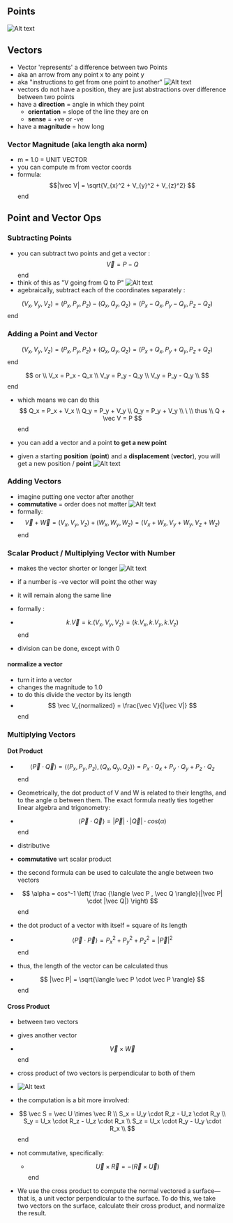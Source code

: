 ## Points 

![Alt text](image.png)

## Vectors

- Vector 'represents' a difference between two Points
- aka an arrow from any point x to any point y 
- aka "instructions to get from one point to another"
![Alt text](image-1.png)
- vectors do not have a position, they are just abstractions over difference between two points  
- have a __direction__ = angle in which they point
    - __orientation__ = slope of the line they are on
    - __sense__ = +ve or -ve 
 - have a __magnitude__ = how long  

### Vector Magnitude (aka length aka norm)

- m = 1.0 = UNIT VECTOR 
- you can compute m from vector coords
- formula: 
$$|\vec V| = \sqrt{V_{x}^2 + V_{y}^2 + V_{z}^2}
$$end

## Point and Vector Ops
### Subtracting Points 
- you can subtract two points and get  a vector :
$$ \vec V = P - Q  $$ end 
- think of this as "V going from Q to P" 
![Alt text](image-2.png)
- agebraically, subtract each of the coordinates separately : 

$$ (V_x,V_y,V_z) = (P_x,P_y,P_z) - (Q_x,Q_y,Q_z) = (P_x-Q_x, P_y-Q_y, P_z-Q_z) $$end

### Adding a Point and Vector 

$$ (V_x,V_y,V_z) = (P_x,P_y,P_z) + (Q_x,Q_y,Q_z) = (P_x+Q_x, P_y+Q_y, P_z+Q_z) $$end

$$ or \\ 
V_x  = P_x - Q_x \\
V_y = P_y - Q_y \\
V_y = P_y - Q_y \\ 
$$end 

- which means we can do this 
$$ Q_x  = P_x + V_x \\
Q_y = P_y + V_y \\
Q_y = P_y + V_y \\ \
\\ thus \\ 
Q + \vec V = P
$$end 

- you can add a vector and a point __to get a new point__
- given a starting __position__ (__point__) and a __displacement__ (__vector__), you will get a new position / __point__
![Alt text](image-3.png)

### Adding Vectors 

- imagine putting one vector after another 
- __commutative__ = order does not matter 
![Alt text](image-4.png)
- formally:
- $$ \vec V + \vec W = (V_x,V_y,V_z) + (W_x,W_y,W_z) = (V_x+W_x, V_y+W_y, V_z+W_z) $$end

### Scalar Product / Multiplying Vector with Number 

- makes the vector shorter or longer 
![Alt text](image-5.png)
- if a number is -ve vector will point the other way 
- it will remain along the same line 
- formally : 
- $$ k. \vec V = k. (V_x, V_y, V_z) = (k.V_x, k.V_y,k.V_z) $$end 

- division can be done, except with 0 

#### normalize a vector 

- turn it into a vector 
- changes the magnitude to 1.0 
- to do this divide the vector by its length 
- $$ \vec V_{normalized} = \frac{\vec V}{|\vec V|} $$end

### Multiplying Vectors 
#### Dot Product 

- $$ \langle \vec P \cdot \vec Q \rangle = \langle (P_x,P_y,P_z) , (Q_x,Q_y,Q_z) \rangle = P_x \cdot Q_x + P_y \cdot Q_y + P_z\cdot Q_z $$end

- Geometrically, the dot product of V and W is related to their lengths, and to the angle α between them. The exact formula neatly ties together linear algebra and trigonometry:

- $$ \langle \vec P \cdot \vec Q \rangle = |\vec P| \cdot |\vec Q| \cdot cos(\alpha) $$end

- distributive 
- __commutative__ wrt scalar product

- the second formula can be used to calculate the angle between two vectors
- $$ \alpha = cos^-1 \left( \frac {\langle \vec P , \vec Q  \rangle}{|\vec P| \cdot  |\vec Q|} \right) $$end

- the dot product of a vector with itself = square of its length 


- $$ \langle \vec P \cdot \vec P \rangle = P_x^2+P_y^2+P_z^2  = |\vec P|^2 $$end

- thus, the length of the vector can be calculated thus 

- $$  |\vec P| = \sqrt{\langle \vec P \cdot \vec P \rangle} $$end

#### Cross Product 

- between two vectors
- gives another vector 
- $$ \vec V \times \vec W $$end 
- cross product of two vectors is perpendicular to both of them
- ![Alt text](image-6.png)

- the computation is a bit more involved:
- $$ \vec S = \vec U \times \vec R \\
S_x = U_y \cdot R_z - U_z \cdot R_y \\
S_y = U_x \cdot R_z - U_z \cdot R_x \\
S_z = U_x \cdot R_y - U_y \cdot R_x \\
$$end

- not commutative, specifically: 
    - $$ \vec U \times \vec R = -(\vec R \times \vec U)$$end

- We use the cross product to compute the normal vectored a surface—that is, a unit vector perpendicular to the surface. To do this, we take two vectors on the surface, calculate their cross product, and normalize the result.